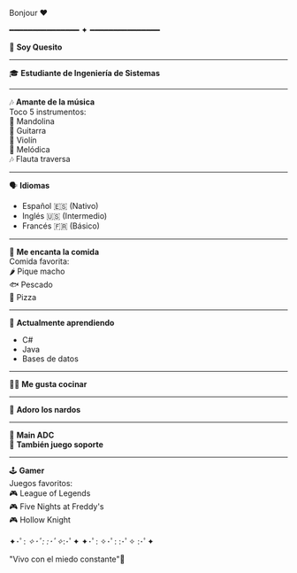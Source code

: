 Bonjour ❤️

━━━━━━━━━━━━━━━ ✦ ━━━━━━━━━━━━━━━

🧀 **Soy Quesito**  

---

🎓 **Estudiante de Ingeniería de Sistemas**  

---

🎶 **Amante de la música**  
Toco 5 instrumentos:  
🎸 Mandolina  
🎸 Guitarra  
🎻 Violín  
🎹 Melódica  
🎶 Flauta traversa  

---

🗣️ **Idiomas**  
- Español 🇪🇸 (Nativo)  
- Inglés 🇺🇸 (Intermedio)  
- Francés 🇫🇷 (Básico)  

---

🍔 **Me encanta la comida**  
Comida favorita:  
🌶️ Pique macho  
🐟 Pescado  
🍕 Pizza  

---

👾 **Actualmente aprendiendo**  
- C#  
- Java  
- Bases de datos  

---

👨‍🍳 **Me gusta cocinar**

---

🌼 **Adoro los nardos**  

---

🏹 **Main ADC**  
🤝 **También juego soporte**

---

🕹️ **Gamer**  
Juegos favoritos:  
🎮 League of Legends  
🎮 Five Nights at Freddy's  
🎮 Hollow Knight  

✦･ﾟ: *✧･ﾟ:*  *:･ﾟ✧*:･ﾟ✦ ✦･ﾟ: ✧･ﾟ:  :･ﾟ✧ :･ﾟ✦

"Vivo con el miedo constante"🌱
